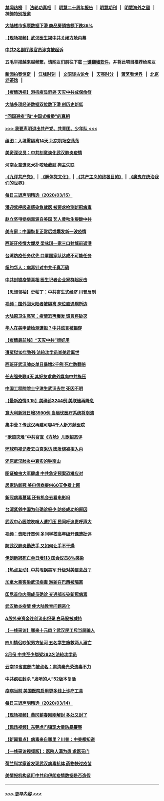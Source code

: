 #### [禁闻热榜](热点新闻.md?=0)  &nbsp;&nbsp;|&nbsp;&nbsp; [法轮功真相](https://github.com/gfw-breaker/truth/blob/master/README.md?=0) &nbsp;&nbsp;|&nbsp;&nbsp; [明慧二十周年报告](https://github.com/gfw-breaker/mh-reports/blob/master/README.md?=0) &nbsp;&nbsp;|&nbsp;&nbsp;[明慧期刊](https://github.com/gfw-breaker/mh-qikan) &nbsp;&nbsp;|&nbsp;&nbsp; [明慧海外之窗](https://github.com/gfw-breaker/mh-news/blob/master/README.md?=0) &nbsp;&nbsp;|&nbsp;&nbsp; [神韵特别报道](https://github.com/gfw-breaker/mh-news/blob/master/shenyun.md?=0)
#### [大陆楼市多项数据下滑 商品房销售额下跌36%](../pages/nsc413/n11943969.md?t=03161031) 
#### [【现场视频】武汉医生揭中共关闭方舱内幕](../pages/nsc413/n11943071.md?t=03161031) 
#### [中共2名副厅级官员涉贪被起诉](../pages/nsc413/n11938305.md?t=03161031) 
#### 五毛举报越来越频繁，请网友们前往下载 [一键翻墙软件](https://github.com/gfw-breaker/ssr-accounts)，并将此项目推荐给亲友
#### [新闻拍案惊奇](https://github.com/gfw-breaker/banned-news/blob/master/pages/link4.md) &nbsp;&nbsp;|&nbsp;&nbsp; [江峰时刻](https://github.com/gfw-breaker/banned-news/blob/master/pages/link4.md) &nbsp;&nbsp;|&nbsp;&nbsp; [文昭谈古论今](https://github.com/gfw-breaker/banned-news/blob/master/pages/link4.md) &nbsp;&nbsp;|&nbsp;&nbsp; [天亮时分](https://github.com/gfw-breaker/banned-news/blob/master/pages/link4.md) &nbsp;&nbsp;|&nbsp;&nbsp; [萧茗看世界](https://github.com/gfw-breaker/banned-news/blob/master/pages/link4.md) &nbsp;&nbsp;|&nbsp;&nbsp; [北京老茶馆](https://github.com/gfw-breaker/banned-news/blob/master/pages/link4.md) &nbsp;&nbsp;|&nbsp;&nbsp; 
#### [【疫情透视】港抗疫显奇迹 天灭中共成保命符](../pages/nsc413/n11942593.md?t=03161031) 
#### [大陆多项经济数据双位数下滑 创历史新低](../pages/nsc413/n11943386.md?t=03161031) 
#### [“回国避疫”和“中国式撤侨”的真相](../pages/nsc413/n11943372.md?t=03161031) 
#### [>>> 我要声明退出共产党、共青团、少年队 <<<](https://github.com/begood0513/goodnews/blob/master/quit/letter.md) 
#### [组图：入境需隔离14天 北京机场空荡荡](../pages/nsc413/n11943368.md?t=03161031) 
#### [美资深议员：中共刻意淡化武汉肺炎疫情](../pages/nsc413/n11943061.md?t=03161031) 
#### [河南女童遭恶犬扑咬险截肢 狗主失联](../pages/nsc413/n11943475.md?t=03161031) 
#### [《九评共产党》](https://github.com/begood0513/9ping.md/blob/master/README.md) &nbsp;|&nbsp; [《解体党文化》](../../../../jtdwh.md/blob/master/README.md)  &nbsp;|&nbsp; [《共产主义的终极目的》](../../../../gczydzjmd.md/blob/master/README.md) &nbsp;|&nbsp; [《魔鬼在统治我们的世界》](../../../../mgztzwmdsj.md/blob/master/README.md) 
#### [每日三退声明精选（2020/03/15）](../pages/nsc413/n11943357.md?t=03161031) 
#### [潘迎紫呼吸道感染急就医 被要求检测新冠病毒](../pages/nsc413/n11942781.md?t=03161031) 
#### [赵立坚甩锅病毒源自美国 艺人黄秋生狠酸中共](../pages/nsc413/n11942589.md?t=03161031) 
#### [美专家：中国恢复正常后或爆发新一波疫情](../pages/nsc413/n11943151.md?t=03161031) 
#### [西班牙疫情大爆发 梁咏琪一家三口封城前返港](../pages/nsc413/n11942415.md?t=03161031) 
#### [台湾防疫任务优先 口罩国家队达成不可能任务](../pages/nsc413/n11943137.md?t=03161031) 
#### [纽约华人：病毒针对中共千真万确](../pages/nsc413/n11942905.md?t=03161031) 
#### [中共封锁疫情真相 医生记者企业家群起反击](../pages/nsc413/n11942926.md?t=03161031) 
#### [【思想领袖】史帕丁：中共寄生式经济 川普反制](../pages/nsc413/n11805341.md?t=03161031) 
#### [视频：国外回大陆者被隔离 床位直通厕所边](../pages/nsc413/n11942168.md?t=03161031) 
#### [大陆原卫生高官：疫情恐再爆发 谎言将破灭](../pages/nsc413/n11942229.md?t=03161031) 
#### [华人在美申请检测遭拒？中共谎言被揭穿](../pages/nsc413/n11942723.md?t=03161031) 
#### [【疫情最前线】“天灭中共”很好用](../pages/nsc413/n11942716.md?t=03161031) 
#### [遭冤狱10年致残 法轮功学员肖美君离世](../pages/nsc413/n11941963.md?t=03161031) 
#### [西班牙武汉肺炎单日暴增2千例 死亡数翻倍](../pages/nsc413/n11942800.md?t=03161031) 
#### [任志强失联4天 其好友求救外媒向中共施压](../pages/nsc413/n11942675.md?t=03161031) 
#### [中国工程院院士宁津生武汉去世 死因不明](../pages/nsc413/n11942719.md?t=03161031) 
#### [【最新疫情3.15】美确诊3244例 美联储再降息](../pages/nsc413/n11940988.md?t=03161031) 
#### [意大利新冠日增3590例 当局忧医疗系统将崩溃](../pages/nsc413/n11942691.md?t=03161031) 
#### [集中营？传武汉再建可容4千人新方舱医院](../pages/nsc413/n11942656.md?t=03161031) 
#### [“歌颂灾难”中共官宣《方舱》儿歌招恶评](../pages/nsc413/n11942504.md?t=03161031) 
#### [环球电视记者去白宫采访 因发烧被拒入内](../pages/nsc413/n11942516.md?t=03161031) 
#### [还原武汉肺炎中真实的钟南山](../pages/nsc413/n11938593.md?t=03161031) 
#### [图证蝗虫大军肆虐 中共急定预案恐难应对](../pages/nsc413/n11942373.md?t=03161031) 
#### [居家防新冠 美电信商提供60天免费上网](../pages/nsc413/n11942457.md?t=03161031) 
#### [新冠病毒蔓延 还有机会去看电影吗](../pages/nsc413/n11942385.md?t=03161031) 
#### [台湾紧邻中国为何确诊极少 防疫成功的原因](../pages/nsc413/n11940819.md?t=03161031) 
#### [武汉中心医院吹哨人遭打压 民间吁追责呼声大](../pages/nsc413/n11942255.md?t=03161031) 
#### [视频：贵阳开首例 多间学校高年级开课遭批评](../pages/nsc413/n11941987.md?t=03161031) 
#### [防武汉肺炎勤洗手 又如何让手不干燥](../pages/nsc413/n11942105.md?t=03161031) 
#### [伊朗新冠死亡单日增113 国会议员8%感染](../pages/nsc413/n11942119.md?t=03161031) 
#### [【热点互动】中共甩锅美军 升级对美信息战？](../pages/nsc413/n11940633.md?t=03161031) 
#### [加拿大乘客染武汉病毒 游轮在巴西被隔离](../pages/nsc413/n11941905.md?t=03161031) 
#### [印尼首位内阁成员确诊 交通部长染新冠病毒](../pages/nsc413/n11941920.md?t=03161031) 
#### [武汉肺炎疫情 使大陆教育问题恶化](../pages/nsc413/n11941686.md?t=03161031) 
#### [A股外来资金连创流出纪录 白马股被减持](../pages/nsc413/n11941363.md?t=03161031) 
#### [【一线采访】哪来十元肉？武汉民工斥当局骗人](../pages/nsc413/n11941476.md?t=03161031) 
#### [四川情侣吵架男方坠河 五名学生施救两人溺亡](../pages/nsc413/n11941457.md?t=03161031) 
#### [2月份 中共至少绑架282名法轮功学员](../pages/nsc413/n11941295.md?t=03161031) 
#### [云南10省直部门被点名：肃清秦光荣流毒不力](../pages/nsc413/n11941391.md?t=03161031) 
#### [中共疯狂封杀 “发哨的人”52版本复活](../pages/nsc413/n11941306.md?t=03161031) 
#### [疫病当前 美国医院启用更多线上诊疗工具](../pages/nsc413/n11941300.md?t=03161031) 
#### [每日三退声明精选（2020/03/14）](../pages/nsc413/n11941290.md?t=03161031) 
#### [【现场视频】黄冈蕲春刚刚解封 多处又封了](../pages/nsc413/n11941108.md?t=03161031) 
#### [【现场视频】东莞虎门镇现大量防暴警察](../pages/nsc413/n11941017.md?t=03161031) 
#### [【新闻看点】病毒来自哪里？川普：中美都知道](../pages/nsc413/n11940769.md?t=03161031) 
#### [【一线采访视频版】：医院人满为患 求医无门](../pages/nsc413/n11940830.md?t=03161031) 
#### [荷兰科学家首发现武汉病毒抗体 药物快过疫苗](../pages/nsc413/n11940920.md?t=03161031) 
#### [美情报机构紧盯中共和伊朗疫情数据是否造假](../pages/nsc413/n11940875.md?t=03161031) 

----
#### [ >>> 更早内容 <<< ](../indexes/nsc413-earlier.md)
